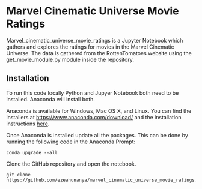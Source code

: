 # Marvel Cinematic Universe Movie Ratings

Marvel_cinematic_universe_movie_ratings is a Jupyter Notebook which gathers and explores the ratings for movies in the Marvel Cinematic Universe. The data is gathered from the RottenTomatoes website using the get_movie_module.py module inside the repository.  

## Installation

To run this code locally Python and Jupyer Notebook both need to be installed. Anaconda will install both.

Anaconda is available for Windows, Mac OS X, and Linux. You can find the installers at https://www.anaconda.com/download/ and the installation instructions [here](https://docs.anaconda.com/anaconda/install/).

Once Anaconda is installed update all the packages. This can be done by running the following code in the Anaconda Prompt:

```
conda upgrade --all
```

Clone the GitHub repository and open the notebook.

```
git clone https://github.com/ezeahunanya/marvel_cinematic_universe_movie_ratings.git
```
